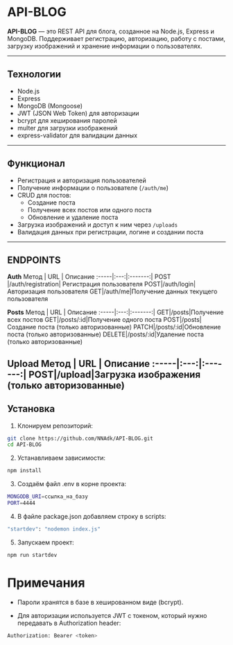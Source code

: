 # API-BLOG

**API-BLOG** — это REST API для блога, созданное на Node.js, Express и MongoDB. Поддерживает регистрацию, авторизацию, работу с постами, загрузку изображений и хранение информации о пользователях.  

---

## Технологии

- Node.js  
- Express  
- MongoDB (Mongoose)  
- JWT (JSON Web Token) для авторизации  
- bcrypt для хеширования паролей  
- multer для загрузки изображений  
- express-validator для валидации данных  

---

## Функционал

- Регистрация и авторизация пользователей  
- Получение информации о пользователе (`/auth/me`)  
- CRUD для постов:
  - Создание поста  
  - Получение всех постов или одного поста  
  - Обновление и удаление поста  
- Загрузка изображений и доступ к ним через `/uploads`  
- Валидация данных при регистрации, логине и создании поста  

---
## ENDPOINTS 
**Auth**
Метод | URL | Описание
:-----|:---:|:-------:|
POST  |/auth/registration|  Регистрация пользователя
POST|/auth/login|Авторизация пользователя
GET|/auth/me|Получение данных текущего пользователя

**Posts**
Метод | URL | Описание
:-----|:---:|:-------:|
GET|/posts|Получение всех постов
GET|/posts/:id|Получение одного поста
POST|/posts|Создание поста (только авторизованные)
PATCH|/posts/:id|Обновление поста (только авторизованные)
DELETE|/posts/:id|Удаление поста (только авторизованные)

**Upload**
Метод | URL | Описание
:-----|:---:|:-------:|
POST|/upload|Загрузка изображения (только авторизованные)
---

## Установка

1. Клонируем репозиторий:

```bash
git clone https://github.com/NNAdk/API-BLOG.git
cd API-BLOG
```

2. Устанавливаем зависимости:
```bash
npm install
```
3. Создаём файл .env в корне проекта:
```bash
MONGODB_URI=ссылка_на_базу
PORT=4444
```
4. В файле package.json добавляем строку в scripts:
```bash
"startdev": "nodemon index.js"
```
5. Запускаем проект:
```bash
npm run startdev
```

# Примечания

- Пароли хранятся в базе в хешированном виде (bcrypt).

- Для авторизации используется JWT с токеном, который нужно передавать в Authorization header:
```bash
Authorization: Bearer <token>
```